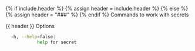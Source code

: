 {% if include.header %}
{% assign header = include.header %}
{% else %}
{% assign header = "###" %}
{% endif %}
Commands to work with secrets

{{ header }} Options

```bash
  -h, --help=false:
            help for secret
```

